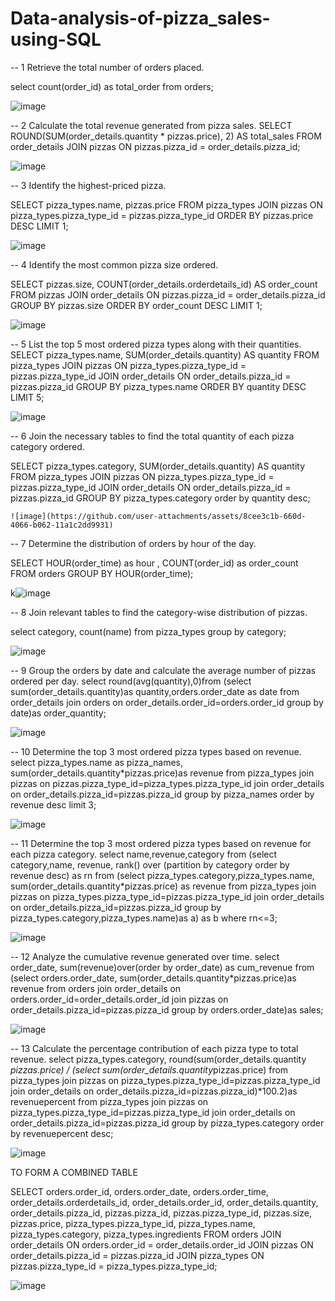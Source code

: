 # Data-analysis-of-pizza_sales-using-SQL

-- 1 Retrieve the total number of orders placed.

select count(order_id) as total_order from orders;

![image](https://github.com/user-attachments/assets/7f0580ad-ed46-4a51-8a1a-67d4baa1228c)



-- 2 Calculate the total revenue generated from pizza sales.
SELECT 
    ROUND(SUM(order_details.quantity * pizzas.price),
            2) AS total_sales
FROM
    order_details
        JOIN
    pizzas ON pizzas.pizza_id = order_details.pizza_id;

  ![image](https://github.com/user-attachments/assets/c406024d-684c-4da1-98ca-6d799a324af6)

    
  -- 3 Identify the highest-priced pizza.

SELECT 
    pizza_types.name, pizzas.price
FROM
    pizza_types
        JOIN
    pizzas ON pizza_types.pizza_type_id = pizzas.pizza_type_id
ORDER BY pizzas.price DESC
LIMIT 1;

![image](https://github.com/user-attachments/assets/5e397f1c-9b05-44c2-b88e-bdfdba650bad)


-- 4 Identify the most common pizza size ordered.

SELECT 
    pizzas.size,
    COUNT(order_details.orderdetails_id) AS order_count
FROM
    pizzas
        JOIN
    order_details ON pizzas.pizza_id = order_details.pizza_id
GROUP BY pizzas.size
ORDER BY order_count DESC
LIMIT 1;

![image](https://github.com/user-attachments/assets/340ab386-d7f9-4305-8674-31466830110a)


-- 5 List the top 5 most ordered pizza types along with their quantities.
SELECT 
    pizza_types.name, SUM(order_details.quantity) AS quantity
FROM
    pizza_types
        JOIN
    pizzas ON pizza_types.pizza_type_id = pizzas.pizza_type_id
        JOIN
    order_details ON order_details.pizza_id = pizzas.pizza_id
GROUP BY pizza_types.name
ORDER BY quantity DESC
LIMIT 5;

![image](https://github.com/user-attachments/assets/c10b0747-a889-4bc4-9950-fdd33e1d6bfe)




-- 6 Join the necessary tables to find the total quantity of each pizza category ordered.


SELECT 
    pizza_types.category,
    SUM(order_details.quantity) AS quantity
FROM 
    pizza_types
JOIN 
    pizzas
ON 
    pizza_types.pizza_type_id = pizzas.pizza_type_id
JOIN 
    order_details
ON 
    order_details.pizza_id = pizzas.pizza_id
GROUP BY 
    pizza_types.category
    order by quantity desc;

    ![image](https://github.com/user-attachments/assets/8cee3c1b-660d-4066-b062-11a1c2dd9931)

    
  -- 7 Determine the distribution of orders by hour of the day.

SELECT 
    HOUR(order_time) as hour , COUNT(order_id) as order_count
FROM
    orders
GROUP BY HOUR(order_time);

k![image](https://github.com/user-attachments/assets/c080674d-874c-4a47-b449-c0ed9b3c4642)



-- 8 Join relevant  tables to find the category-wise distribution of pizzas.

select category, count(name) from pizza_types
group by category;

![image](https://github.com/user-attachments/assets/a5ad2eac-166a-4506-8e28-2ba4d6e8a2a6)



--  9 Group the orders by date and calculate the average number of pizzas ordered per day.
select round(avg(quantity),0)from
(select sum(order_details.quantity)as quantity,orders.order_date as date
from order_details join orders
on order_details.order_id=orders.order_id
group by date)as order_quantity;

![image](https://github.com/user-attachments/assets/6110a182-0537-4bf4-a280-64a3b1ee326d)


-- 10 Determine the top 3 most ordered pizza types based on revenue.
select pizza_types.name as pizza_names,
sum(order_details.quantity*pizzas.price)as revenue
from pizza_types join pizzas
on pizzas.pizza_type_id=pizza_types.pizza_type_id
join order_details
on order_details.pizza_id=pizzas.pizza_id
group by pizza_names
order by revenue desc limit 3;

![image](https://github.com/user-attachments/assets/f1d2ed9d-9ba6-450d-9452-184b738b592f)


-- 11 Determine the top 3 most ordered pizza types based on revenue for each pizza category.
select name,revenue,category from
(select category,name, revenue,
rank() over (partition by category order by revenue desc) as rn
from
(select pizza_types.category,pizza_types.name,
sum(order_details.quantity*pizzas.price) as revenue
from pizza_types join pizzas
on pizza_types.pizza_type_id=pizzas.pizza_type_id
join order_details
on order_details.pizza_id=pizzas.pizza_id
group by pizza_types.category,pizza_types.name)as a) as b
where rn<=3;

![image](https://github.com/user-attachments/assets/63829579-4172-4fd8-8656-636956365c14)


-- 12 Analyze the cumulative revenue generated over time.
select order_date,
sum(revenue)over(order by order_date) as cum_revenue
from
(select orders.order_date,
sum(order_details.quantity*pizzas.price)as revenue
from orders join order_details
on orders.order_id=order_details.order_id
join pizzas
on order_details.pizza_id=pizzas.pizza_id
group by orders.order_date)as sales;

![image](https://github.com/user-attachments/assets/0fac3a87-0055-4c0c-9481-529159e95347)


-- 13 Calculate the percentage contribution of each pizza type to total revenue.
select pizza_types.category,
round(sum(order_details.quantity *pizzas.price) /
(select sum(order_details.quantity*pizzas.price)
from pizza_types join pizzas
on pizza_types.pizza_type_id=pizzas.pizza_type_id
join order_details
on order_details.pizza_id=pizzas.pizza_id)*100.2)as revenuepercent
from pizza_types join pizzas
on pizza_types.pizza_type_id=pizzas.pizza_type_id
join order_details
on order_details.pizza_id=pizzas.pizza_id
group by pizza_types.category order by revenuepercent desc;

![image](https://github.com/user-attachments/assets/1817ac4a-9e58-4c7c-b359-12387624bda3)

TO FORM A COMBINED TABLE 

SELECT 
    orders.order_id,
    orders.order_date,
    orders.order_time,
    order_details.orderdetails_id,
    order_details.order_id,
    order_details.quantity,
    order_details.pizza_id,
    pizzas.pizza_id,
    pizzas.pizza_type_id,
	pizzas.size,
	pizzas.price,
    pizza_types.pizza_type_id,
	pizza_types.name,
    pizza_types.category,
    pizza_types.ingredients
FROM 
    orders
JOIN 
    order_details 
    ON orders.order_id = order_details.order_id
JOIN 
    pizzas ON order_details.pizza_id = pizzas.pizza_id
JOIN 
    pizza_types ON pizzas.pizza_type_id = pizza_types.pizza_type_id;

   ![image](https://github.com/user-attachments/assets/00f5d278-33b8-4735-9ac3-d9940940a98c)





    
    
    
    
